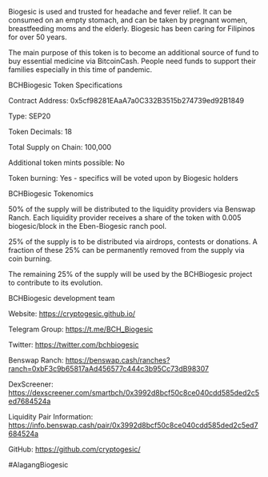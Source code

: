 Biogesic is used and trusted for headache and fever relief. It can be consumed on an empty stomach, and can be taken by pregnant women, breastfeeding moms and the elderly. Biogesic has been caring for Filipinos for over 50 years. 

The main purpose of this token is to become an additional source of fund to buy essential medicine via BitcoinCash.
People need funds to support their families especially in this time of pandemic. 


BCHBiogesic Token Specifications

Contract Address: 0x5cf98281EAaA7a0C332B3515b274739ed92B1849

Type: SEP20

Token Decimals: 18

Total Supply on Chain: 100,000

Additional token mints possible: No

Token burning: Yes - specifics will be voted upon by Biogesic holders


BCHBiogesic Tokenomics

50% of the supply will be distributed to the liquidity providers via Benswap Ranch. Each liquidity provider receives a share of the token with 0.005 biogesic/block in the Eben-Biogesic ranch pool.

25% of the supply is to be distributed via airdrops, contests or donations. A fraction of these 25% can be permanently removed from the supply via coin burning.

The remaining 25% of the supply will be used by the BCHBiogesic project to contribute to its evolution.


BCHBiogesic development team

Website: https://cryptogesic.github.io/

Telegram Group: https://t.me/BCH_Biogesic

Twitter: https://twitter.com/bchbiogesic

Benswap Ranch: https://benswap.cash/ranches?ranch=0xbF3c9b65817aAd456577c444c3b95Cc73dB98307

DexScreener: https://dexscreener.com/smartbch/0x3992d8bcf50c8ce040cdd585ded2c5ed7684524a

Liquidity Pair Information: https://info.benswap.cash/pair/0x3992d8bcf50c8ce040cdd585ded2c5ed7684524a

GitHub: https://github.com/cryptogesic/



#AlagangBiogesic
